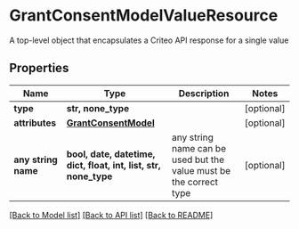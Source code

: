 # GrantConsentModelValueResource

A top-level object that encapsulates a Criteo API response for a single value

## Properties
Name | Type | Description | Notes
------------ | ------------- | ------------- | -------------
**type** | **str, none_type** |  | [optional] 
**attributes** | [**GrantConsentModel**](GrantConsentModel.md) |  | [optional] 
**any string name** | **bool, date, datetime, dict, float, int, list, str, none_type** | any string name can be used but the value must be the correct type | [optional]

[[Back to Model list]](../README.md#documentation-for-models) [[Back to API list]](../README.md#documentation-for-api-endpoints) [[Back to README]](../README.md)


